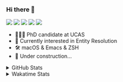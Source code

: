 ### Hi there 👋

[![](https://img.shields.io/badge/-Email-325180?logo=maildotru&logoColor=white&style=flat-square)](mailto:hi@wang.tianshu.me)
[![](https://img.shields.io/badge/-GitHub-black?logo=GitHub&style=flat-square)](https://github.com/tshu-w)
[![](https://img.shields.io/badge/-Telegram-26a5e4?labelColor=fafafa&logo=telegram&style=flat-square)](https://t.me/tshu_w) 
[![](https://img.shields.io/badge/-Twitter-1da1f2?logo=Twitter&logoColor=white&style=flat-square)](https://twitter.com/tshu_w)
[![](https://komarev.com/ghpvc/?username=tshu-w&color=blueviolet&style=flat-square)]()



- 🧑🏻‍🎓 PhD candidate at UCAS
- 🔭 Currently interested in Entity Resolution
- 🛠 macOS & Emacs & ZSH
- 🚧 Under construction...

<details>

<summary>GitHub Stats</summary>

![Tianshu's GitHub stats](https://github-readme-stats.vercel.app/api?username=tshu-w&show_icons=true&theme=buefy&count_private=true)
  
</details>


<details>
  <summary>Wakatime Stats</summary>

  Currently, files accessed by tramp cannot be tracked by wakatime, see https://github.com/wakatime/wakatime-mode/issues/27
  <br>
  
<!--START_SECTION:waka-->
![Code Time](http://img.shields.io/badge/Code%20Time-6%2C136%20hrs%203%20mins-blue)

**I'm an Early 🐤** 

```text
🌞 Morning    81 commits     ████░░░░░░░░░░░░░░░░░░░░░   18.16% 
🌆 Daytime    226 commits    ████████████░░░░░░░░░░░░░   50.67% 
🌃 Evening    131 commits    ███████░░░░░░░░░░░░░░░░░░   29.37% 
🌙 Night      8 commits      ░░░░░░░░░░░░░░░░░░░░░░░░░   1.79%

```
📅 **I'm Most Productive on Tuesday** 

```text
Monday       77 commits     ████░░░░░░░░░░░░░░░░░░░░░   17.26% 
Tuesday      104 commits    █████░░░░░░░░░░░░░░░░░░░░   23.32% 
Wednesday    52 commits     ███░░░░░░░░░░░░░░░░░░░░░░   11.66% 
Thursday     43 commits     ██░░░░░░░░░░░░░░░░░░░░░░░   9.64% 
Friday       68 commits     ███░░░░░░░░░░░░░░░░░░░░░░   15.25% 
Saturday     61 commits     ███░░░░░░░░░░░░░░░░░░░░░░   13.68% 
Sunday       41 commits     ██░░░░░░░░░░░░░░░░░░░░░░░   9.19%

```


📊 **This Week I Spent My Time On** 

```text
💬 Programming Languages: 
sh                       20 hrs 55 mins      █████████████████████████   100.0%

🔥 Editors: 
Zsh                      20 hrs 55 mins      █████████████████████████   100.0%

🐱‍💻 Projects: 
universal-blocker        15 hrs 32 mins      ██████████████████░░░░░░░   74.3% 
Terminal                 4 hrs 15 mins       █████░░░░░░░░░░░░░░░░░░░░   20.4% 
lightning-template       44 mins             █░░░░░░░░░░░░░░░░░░░░░░░░   3.52% 
anserini                 11 mins             ░░░░░░░░░░░░░░░░░░░░░░░░░   0.88% 
cpython                  6 mins              ░░░░░░░░░░░░░░░░░░░░░░░░░   0.51%

💻 Operating System: 
Linux                    17 hrs 2 mins       ████████████████████░░░░░   81.44% 
Mac                      3 hrs 52 mins       ████░░░░░░░░░░░░░░░░░░░░░   18.56%

```

**I Mostly Code in Python** 

```text
Python                   11 repos            ████████████░░░░░░░░░░░░░   50.0% 
HTML                     2 repos             ██░░░░░░░░░░░░░░░░░░░░░░░   9.09% 
Emacs Lisp               2 repos             ██░░░░░░░░░░░░░░░░░░░░░░░   9.09% 
JavaScript               2 repos             ██░░░░░░░░░░░░░░░░░░░░░░░   9.09% 
TeX                      2 repos             ██░░░░░░░░░░░░░░░░░░░░░░░   9.09%

```



 Last Updated on 17/11/2022 08:06:57 UTC
<!--END_SECTION:waka-->
</details>
